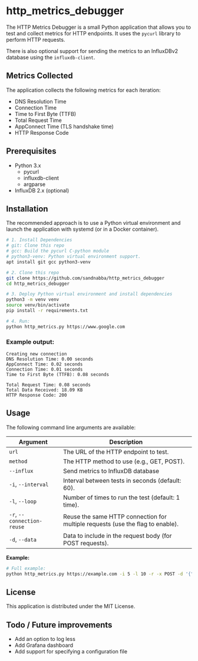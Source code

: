 # http_metrics_debugger

The HTTP Metrics Debugger is a small Python application that allows you to test and collect metrics for HTTP endpoints. It uses the `pycurl` library to perform HTTP requests.

There is also optional support for sending the metrics to an InfluxDBv2 database using the `influxdb-client`.

## Metrics Collected

The application collects the following metrics for each iteration:

- DNS Resolution Time
- Connection Time
- Time to First Byte (TTFB)
- Total Request Time
- AppConnect Time (TLS handshake time)
- HTTP Response Code

## Prerequisites

- Python 3.x
  - pycurl
  - influxdb-client
  - argparse
- InfluxDB 2.x (optional)

## Installation

The recommended approach is to use a Python virtual environment and launch the application with systemd (or in a Docker container).
```bash
# 1. Install Dependencies
# git: Clone this repo
# gcc: Build the pycurl C-python module
# python3-venv: Python virtual environment support.
apt install git gcc python3-venv

# 2. Clone this repo
git clone https://github.com/sandnabba/http_metrics_debugger
cd http_metrics_debugger

# 3. Deploy Python virtual environment and install dependencies
python3 -m venv venv
source venv/bin/activate
pip install -r requirements.txt

# 4. Run:
python http_metrics.py https://www.google.com
```

### Example output:
```
Creating new connection
DNS Resolution Time: 0.00 seconds
AppConnect Time: 0.02 seconds
Connection Time: 0.01 seconds
Time to First Byte (TTFB): 0.08 seconds

Total Request Time: 0.08 seconds
Total Data Received: 18.09 KB
HTTP Response Code: 200
```

## Usage

The following command line arguments are available:

| Argument                  | Description                                   |
|---------------------------|-----------------------------------------------|
| `url`                     | The URL of the HTTP endpoint to test.        |
| `method`                  | The HTTP method to use (e.g., GET, POST).     |
| `--influx`                | Send metrics to InfluxDB database             |
| `-i`, `--interval`        | Interval between tests in seconds (default: 60). |
| `-l`, `--loop`            | Number of times to run the test (default: 1 time). |
| `-r`, `--connection-reuse`| Reuse the same HTTP connection for multiple requests (use the flag to enable). |
| `-d`, `--data`            | Data to include in the request body (for POST requests). |

**Example:**

```bash
# Full example:
python http_metrics.py https://example.com -i 5 -l 10 -r -x POST -d '{"key": "value"}'
```

## License

This application is distributed under the MIT License.

## Todo / Future improvements

* Add an option to log less
* Add Grafana dashboard
* Add support for specifying a configuration file